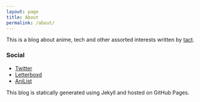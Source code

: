 ```yaml
---
layout: page
title: About
permalink: /about/
---
```


This is a blog about anime, tech and other assorted interests written by [tact](https://twitter.com/tactidact). 

### Social
- [Twitter](https://twitter.com/tactidact)
- [Letterboxd](https://letterboxd.com/tactidact)
- [AniList](https://anilist.co/user/tact/)

This blog is statically generated using Jekyll and hosted on GitHub Pages.

